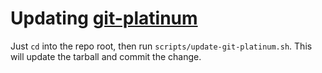 # Updating [git-platinum](https://github.com/radicle-dev/git-platinum)
Just `cd` into the repo root, then run `scripts/update-git-platinum.sh`.
This will update the tarball and commit the change.
